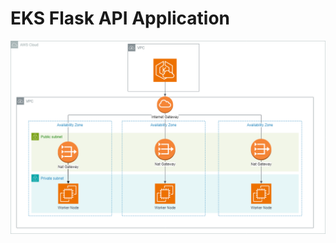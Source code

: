# EKS Flask API Application

![EKS Cluster Archtecture for the Flask API Application](docs/aws-eks-flask-app.png "Application's EKS Cluster Archtecture")